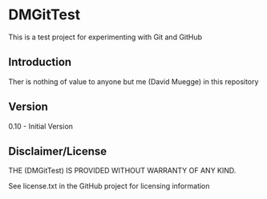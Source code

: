 DMGitTest
=============

This is a test project for experimenting with Git and GitHub

Introduction
-------

Ther is nothing of value to anyone but me (David Muegge) in this repository

Version
-------

0.10 - Initial Version

Disclaimer/License
-----------

THE (DMGitTest)
IS PROVIDED WITHOUT WARRANTY OF ANY KIND.

See license.txt in the GitHub project for licensing information
